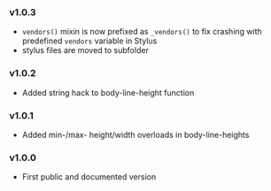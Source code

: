 ### v1.0.3

- `vendors()` mixin is now prefixed as `_vendors()` to fix crashing with predefined `vendors` variable in Stylus
- stylus files are moved to subfolder

### v1.0.2

- Added string hack to body-line-height function

### v1.0.1

- Added min-/max- height/width overloads in body-line-heights

### v1.0.0

- First public and documented version